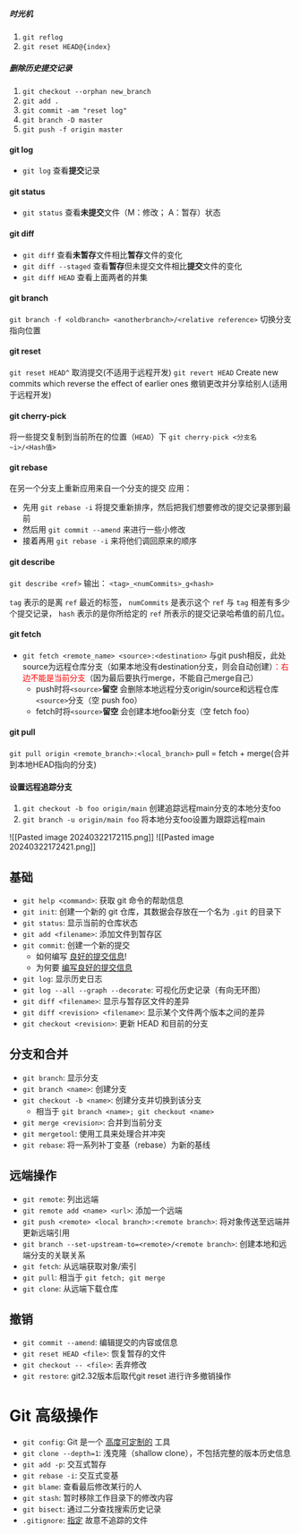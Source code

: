 ##### 时光机
1. ` git reflog `
2. `git reset HEAD@{index}`

##### 删除历史提交记录
1. `git checkout --orphan new_branch`
2. `git add .`
3. `git commit -am "reset log"`
4. `git branch -D master`
5. `git push -f origin master`

#### git log
- `git log` 查看**提交**记录
#### git status
- `git status` 查看**未提交**文件（M：修改； A：暂存）状态
#### git diff
- `git diff` 查看**未暂存**文件相比**暂存**文件的变化
- `git diff --staged` 查看**暂存**但未提交文件相比**提交**文件的变化
- `git diff HEAD` 查看上面两者的并集


#### git branch
`git branch -f <oldbranch> <anotherbranch>/<relative reference>`  切换分支指向位置
#### git reset
`git reset HEAD^` 取消提交(不适用于远程开发)
`git revert HEAD` Create new commits which reverse the effect of earlier ones    撤销更改并分享给别人(适用于远程开发)

#### git cherry-pick
将一些提交复制到当前所在的位置（`HEAD`）下
`git cherry-pick <分支名~i>/<Hash值>`

#### git rebase
在另一个分支上重新应用来自一个分支的提交
应用：
- 先用 `git rebase -i` 将提交重新排序，然后把我们想要修改的提交记录挪到最前
- 然后用 `git commit --amend` 来进行一些小修改
- 接着再用 `git rebase -i` 来将他们调回原来的顺序

#### git describe
`git describe <ref>` 
输出：
`<tag>_<numCommits>_g<hash>`

`tag` 表示的是离 `ref` 最近的标签， `numCommits` 是表示这个 `ref` 与 `tag` 相差有多少个提交记录， `hash` 表示的是你所给定的 `ref` 所表示的提交记录哈希值的前几位。

#### git fetch
- `git fetch <remote_name> <source>:<destination>` 与git push相反，此处source为远程仓库分支（如果本地没有destination分支，则会自动创建）<font color="#ff0000">：右边不能是当前分支</font>（因为最后要执行merge，不能自己merge自己）
	- push时将<source>`<source>`**留空** 会删除本地远程分支origin/source和远程仓库`<source>`分支（空 push foo）
	- fetch时将`<source>`**留空** 会创建本地foo新分支（空 fetch foo）

#### git pull
`git pull origin <remote_branch>:<local_branch>` 
pull = fetch + merge(合并到本地HEAD指向的分支)


#### 设置远程追踪分支
1. `git checkout -b foo origin/main` 创建追踪远程main分支的本地分支foo
2. `git branch -u origin/main foo` 将本地分支foo设置为跟踪远程main

![[Pasted image 20240322172115.png]]
![[Pasted image 20240322172421.png]]
## 基础

- `git help <command>`: 获取 git 命令的帮助信息
- `git init`: 创建一个新的 git 仓库，其数据会存放在一个名为 `.git` 的目录下
- `git status`: 显示当前的仓库状态
- `git add <filename>`: 添加文件到暂存区
- `git commit`: 创建一个新的提交
    - 如何编写 [良好的提交信息](https://tbaggery.com/2008/04/19/a-note-about-git-commit-messages.html)!
    - 为何要 [编写良好的提交信息](https://chris.beams.io/posts/git-commit/)
- `git log`: 显示历史日志
- `git log --all --graph --decorate`: 可视化历史记录（有向无环图）
- `git diff <filename>`: 显示与暂存区文件的差异
- `git diff <revision> <filename>`: 显示某个文件两个版本之间的差异
- `git checkout <revision>`: 更新 HEAD 和目前的分支

## 分支和合并

- `git branch`: 显示分支
- `git branch <name>`: 创建分支
- `git checkout -b <name>`: 创建分支并切换到该分支
    - 相当于 `git branch <name>; git checkout <name>`
- `git merge <revision>`: 合并到当前分支
- `git mergetool`: 使用工具来处理合并冲突
- `git rebase`: 将一系列补丁变基（rebase）为新的基线

## 远端操作

- `git remote`: 列出远端
- `git remote add <name> <url>`: 添加一个远端
- `git push <remote> <local branch>:<remote branch>`: 将对象传送至远端并更新远端引用
- `git branch --set-upstream-to=<remote>/<remote branch>`: 创建本地和远端分支的关联关系
- `git fetch`: 从远端获取对象/索引
- `git pull`: 相当于 `git fetch; git merge`
- `git clone`: 从远端下载仓库

## 撤销

- `git commit --amend`: 编辑提交的内容或信息
- `git reset HEAD <file>`: 恢复暂存的文件
- `git checkout -- <file>`: 丢弃修改
- `git restore`: git2.32版本后取代git reset 进行许多撤销操作

# Git 高级操作

- `git config`: Git 是一个 [高度可定制的](https://git-scm.com/docs/git-config) 工具
- `git clone --depth=1`: 浅克隆（shallow clone），不包括完整的版本历史信息
- `git add -p`: 交互式暂存
- `git rebase -i`: 交互式变基
- `git blame`: 查看最后修改某行的人
- `git stash`: 暂时移除工作目录下的修改内容
- `git bisect`: 通过二分查找搜索历史记录
- `.gitignore`: [指定](https://git-scm.com/docs/gitignore) 故意不追踪的文件